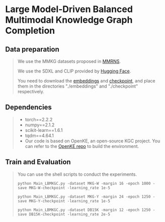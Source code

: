 # Large Model-Driven Balanced Multimodal Knowledge Graph Completion



##  Data preparation

>We use the MMKG datasets proposed in [MMRNS](https://github.com/quqxui/MMRNS). 
>
>We use the SDXL and CLIP provided by [Hugging Face](https://huggingface.co/).
>
>You need to download the [embeddings](https://drive.google.com/drive/folders/1WBt7UjDFgkIRawRmgEEpX4GW8U6A9l_P) and [checkpoint](https://drive.google.com/drive/folders/1pqVXLs6j-hGTYeo0b1s46HBFJ6yknaT3), and place them in the directories "./embeddings" and "./checkpoint" respectively.

## Dependencies

> - torch==2.2.2
> - numpy==2.1.2
> - scikit-learn==1.6.1
> - tqdm==4.64.1
> - Our code is based on OpenKE, an open-source KGC project. You can refer to the [OpenKE repo](https://github.com/thunlp/OpenKE) to build the environment.

## Train and Evaluation

>You can use the shell scripts to conduct the experiments. 
>
>```shell
>python Main_LBMKGC.py -dataset MKG-W -margin 16 -epoch 1000 -save MKG-W-checkpoint -learning_rate 1e-5
>
>python Main_LBMKGC.py -dataset MKG-Y -margin 24 -epoch 1250 -save MKG-Y-checkpoint -learning_rate 1e-5
>
>python Main_LBMKGC.py -dataset DB15K -margin 12 -epoch 1250 -save DB15K-checkpoint -learning_rate 2e-5
>```
>

